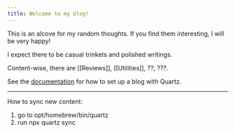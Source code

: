 ```yaml
---
title: Welcome to my blog!
---
```


This is an alcove for my random thoughts. If you find them interesting, I will be very happy!

I expect there to be casual trinkets and polished writings.

Content-wise, there are [[Reviews]], [[Utilities]], ??, ???.

See the [documentation](https://quartz.jzhao.xyz) for how to set up a blog with Quartz.

--------------------------------------

How to sync new content:
1. go to opt/homebrew/bin/quartz
2. run npx quartz sync
